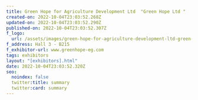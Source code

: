 ```yaml
---
title: Green Hope for Agriculture Development Ltd  "Green Hope Ltd "
created-on: 2022-10-04T23:03:52.268Z
updated-on: 2022-10-04T23:03:52.290Z
published-on: 2022-10-04T23:03:52.307Z
f_logo:
  url: /assets/images/green-hope-for-agriculture-development-ltd-green-hope-ltd-.jpg
f_address: Hall 3 - B215
f_exhibitor-url: www.greenhope-eg.com
tags: exhibitors
layout: "[exhibitors].html"
date: 2022-10-04T23:03:52.320Z
seo:
  noindex: false
  twitter:title: summary
  twitter:card: summary
---
```

